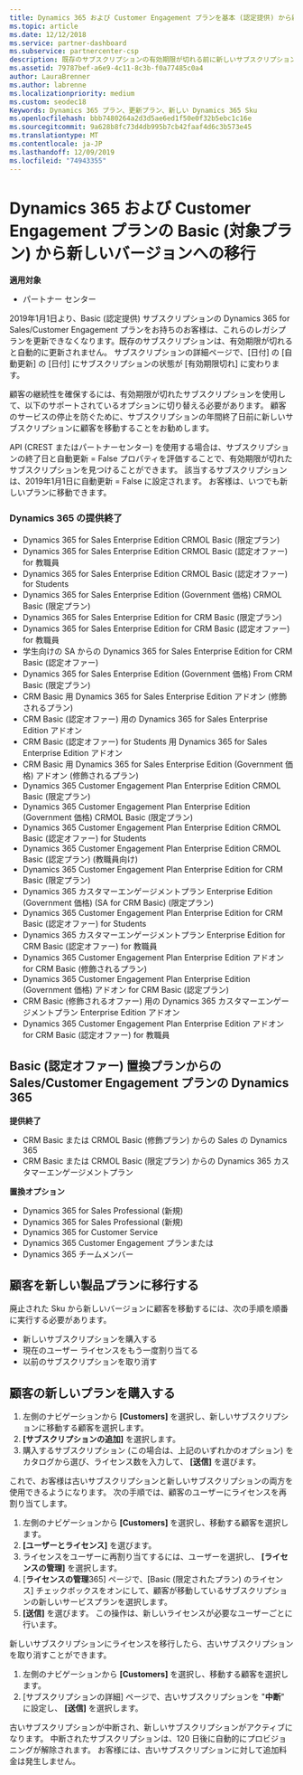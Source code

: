 ```yaml
---
title: Dynamics 365 および Customer Engagement プランを基本 (認定提供) から新しいバージョンに移行する |パートナーセンター
ms.topic: article
ms.date: 12/12/2018
ms.service: partner-dashboard
ms.subservice: partnercenter-csp
description: 既存のサブスクリプションの有効期限が切れる前に新しいサブスクリプションを購入し、ユーザーライセンスを再割り当てして、古いサブスクリプションをキャンセルする方法について説明します。
ms.assetid: 79787bef-a6e9-4c11-8c3b-f0a77485c0a4
author: LauraBrenner
ms.author: labrenne
ms.localizationpriority: medium
ms.custom: seodec18
Keywords: Dynamics 365 プラン、更新プラン、新しい Dynamics 365 Sku
ms.openlocfilehash: bbb7480264a2d3d5ae6ed1f50e0f32b5ebc1c16e
ms.sourcegitcommit: 9a628b8fc73d4db995b7cb42faaf4d6c3b573e45
ms.translationtype: MT
ms.contentlocale: ja-JP
ms.lasthandoff: 12/09/2019
ms.locfileid: "74943355"
---
```

# <a name="migrate-dynamics-365-and-customer-engagement-plan-from-basic-qualified-offers-to-newer-versions"></a>Dynamics 365 および Customer Engagement プランの Basic (対象プラン) から新しいバージョンへの移行

**適用対象**

-  パートナー センター

2019年1月1日より、Basic (認定提供) サブスクリプションの Dynamics 365 for Sales/Customer Engagement プランをお持ちのお客様は、これらのレガシプランを更新できなくなります。既存のサブスクリプションは、有効期限が切れると自動的に更新されません。 サブスクリプションの詳細ページで、[日付] の [自動更新] の [日付] にサブスクリプションの状態が [有効期限切れ] に変わります。 


顧客の継続性を確保するには、有効期限が切れたサブスクリプションを使用して、以下のサポートされているオプションに切り替える必要があります。 顧客のサービスの停止を防ぐために、サブスクリプションの年間終了日前に新しいサブスクリプションに顧客を移動することをお勧めします。

API (CREST またはパートナーセンター) を使用する場合は、サブスクリプションの終了日と自動更新 = False プロパティを評価することで、有効期限が切れたサブスクリプションを見つけることができます。 該当するサブスクリプションは、2019年1月1日に自動更新 = False に設定されます。 お客様は、いつでも新しいプランに移動できます。 

### <a name="the-dynamics-365-offers-being-retired"></a>Dynamics 365 の提供終了

- Dynamics 365 for Sales Enterprise Edition CRMOL Basic (限定プラン)
- Dynamics 365 for Sales Enterprise Edition CRMOL Basic (認定オファー) for 教職員
- Dynamics 365 for Sales Enterprise Edition CRMOL Basic (認定オファー) for Students
- Dynamics 365 for Sales Enterprise Edition (Government 価格) CRMOL Basic (限定プラン)
- Dynamics 365 for Sales Enterprise Edition for CRM Basic (限定プラン)
- Dynamics 365 for Sales Enterprise Edition for CRM Basic (認定オファー) for 教職員
- 学生向けの SA からの Dynamics 365 for Sales Enterprise Edition for CRM Basic (認定オファー)
- Dynamics 365 for Sales Enterprise Edition (Government 価格) From CRM Basic (限定プラン)
- CRM Basic 用 Dynamics 365 for Sales Enterprise Edition アドオン (修飾されるプラン)
- CRM Basic (認定オファー) 用の Dynamics 365 for Sales Enterprise Edition アドオン
- CRM Basic (認定オファー) for Students 用 Dynamics 365 for Sales Enterprise Edition アドオン
- CRM Basic 用 Dynamics 365 for Sales Enterprise Edition (Government 価格) アドオン (修飾されるプラン)
- Dynamics 365 Customer Engagement Plan Enterprise Edition CRMOL Basic (限定プラン)
- Dynamics 365 Customer Engagement Plan Enterprise Edition (Government 価格) CRMOL Basic (限定プラン)
- Dynamics 365 Customer Engagement Plan Enterprise Edition CRMOL Basic (認定オファー) for Students
- Dynamics 365 Customer Engagement Plan Enterprise Edition CRMOL Basic (認定プラン) (教職員向け)
- Dynamics 365 Customer Engagement Plan Enterprise Edition for CRM Basic (限定プラン)
- Dynamics 365 カスタマーエンゲージメントプラン Enterprise Edition (Government 価格) (SA for CRM Basic) (限定プラン)
- Dynamics 365 Customer Engagement Plan Enterprise Edition for CRM Basic (認定オファー) for Students
- Dynamics 365 カスタマーエンゲージメントプラン Enterprise Edition for CRM Basic (認定オファー) for 教職員
- Dynamics 365 Customer Engagement Plan Enterprise Edition アドオン for CRM Basic (修飾されるプラン)
- Dynamics 365 Customer Engagement Plan Enterprise Edition (Government 価格) アドオン for CRM Basic (認定プラン)
- CRM Basic (修飾されるオファー) 用の Dynamics 365 カスタマーエンゲージメントプラン Enterprise Edition アドオン
- Dynamics 365 Customer Engagement Plan Enterprise Edition アドオン for CRM Basic (認定オファー) for 教職員



## <a name="dynamics-365-for-sales-customer-engagement-plan-from-basic-qualified-offers-replacement-plans"></a>Basic (認定オファー) 置換プランからの Sales/Customer Engagement プランの Dynamics 365

**提供終了**   

- CRM Basic または CRMOL Basic (修飾プラン) からの Sales の Dynamics 365
- CRM Basic または CRMOL Basic (限定プラン) からの Dynamics 365 カスタマーエンゲージメントプラン

**置換オプション**
- Dynamics 365 for Sales Professional (新規)
- Dynamics 365 for Sales Professional (新規)
- Dynamics 365 for Customer Service
- Dynamics 365 Customer Engagement プランまたは
- Dynamics 365 チームメンバー



## <a name="transition-customers-to-new-product-plans"></a>顧客を新しい製品プランに移行する

廃止された Sku から新しいバージョンに顧客を移動するには、次の手順を順番に実行する必要があります。

- 新しいサブスクリプションを購入する
- 現在のユーザー ライセンスをもう一度割り当てる
- 以前のサブスクリプションを取り消す

## <a name="purchase-the-new-plan-for-your-customer"></a>顧客の新しいプランを購入する

1. 左側のナビゲーションから **[Customers]** を選択し、新しいサブスクリプションに移動する顧客を選択します。
2. **[サブスクリプションの追加]** を選択します。
3. 購入するサブスクリプション (この場合は、上記のいずれかのオプション) をカタログから選び、ライセンス数を入力して、 **[送信]** を選びます。 

これで、お客様は古いサブスクリプションと新しいサブスクリプションの両方を使用できるようになります。 次の手順では、顧客のユーザーにライセンスを再割り当てします。

1. 左側のナビゲーションから **[Customers]** を選択し、移動する顧客を選択します。
2. **[ユーザーとライセンス]** を選びます。
3. ライセンスをユーザーに再割り当てするには、ユーザーを選択し、 **[ライセンスの管理]** を選択します。 
4. [**ライセンスの管理**365] ページで、[Basic (限定されたプラン) のライセンス] チェックボックスをオンにして、顧客が移動しているサブスクリプションの新しいサービスプランを選択します。 
5. **[送信]** を選びます。 この操作は、新しいライセンスが必要なユーザーごとに行います。 

新しいサブスクリプションにライセンスを移行したら、古いサブスクリプションを取り消すことができます。 

1. 左側のナビゲーションから **[Customers]** を選択し、移動する顧客を選択します。
2. [サブスクリプションの詳細] ページで、古いサブスクリプションを "**中断**" に設定し、 **[送信]** を選択します。

古いサブスクリプションが中断され、新しいサブスクリプションがアクティブになります。 中断されたサブスクリプションは、120 日後に自動的にプロビジョニングが解除されます。 お客様には、古いサブスクリプションに対して追加料金は発生しません。
 

 



